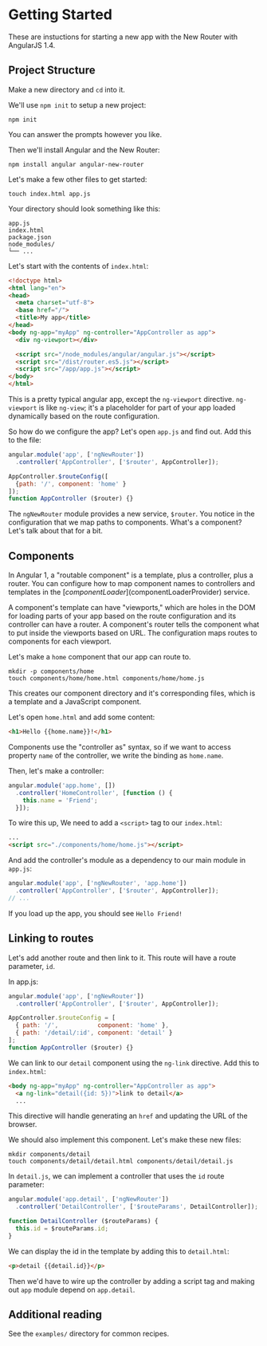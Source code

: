 # Getting Started

These are instuctions for starting a new app with the New Router with AngularJS 1.4.

## Project Structure

Make a new directory and `cd` into it.

We'll use `npm init` to setup a new project:

```
npm init
```

You can answer the prompts however you like.

Then we'll install Angular and the New Router:

```
npm install angular angular-new-router
```

Let's make a few other files to get started:

```
touch index.html app.js
```

Your directory should look something like this:

```
app.js
index.html
package.json
node_modules/
└── ...
```


Let's start with the contents of `index.html`:

```html
<!doctype html>
<html lang="en">
<head>
  <meta charset="utf-8">
  <base href="/">
  <title>My app</title>
</head>
<body ng-app="myApp" ng-controller="AppController as app">
  <div ng-viewport></div>

  <script src="/node_modules/angular/angular.js"></script>
  <script src="/dist/router.es5.js"></script>
  <script src="/app/app.js"></script>
</body>
</html>
```

This is a pretty typical angular app, except the `ng-viewport` directive.
`ng-viewport` is like `ng-view`; it's a placeholder for part of your app loaded
dynamically based on the route configuration.

So how do we configure the app? Let's open `app.js` and find out. Add this to the file:

```js
angular.module('app', ['ngNewRouter'])
  .controller('AppController', ['$router', AppController]);

AppController.$routeConfig([
  {path: '/', component: 'home' }
]);
function AppController ($router) {}
```

The `ngNewRouter` module provides a new service, `$router`. You notice in the configuration that
we map paths to components. What's a component? Let's talk about that for a bit.


## Components

In Angular 1, a "routable component" is a template, plus a controller, plus a router.
You can configure how to map component names to controllers and templates in the [$componentLoader]($componentLoaderProvider) service.

<!--
<aside class="implementation detail">
In Angular 2, the DI system understands how to... .

In Angular 1, we need this component system to hook up child routers.
</aside>
-->

A component's template can have "viewports," which are holes in the DOM for loading parts of your app based on the route configuration and its controller can have a router.
A component's router tells the component what to put inside the viewports based on URL.
The configuration maps routes to components for each viewport.

Let's make a `home` component that our app can route to.

```
mkdir -p components/home
touch components/home/home.html components/home/home.js
```

This creates our component directory and it's corresponding files, which is a template and a JavaScript component.

Let's open `home.html` and add some content:

```html
<h1>Hello {{home.name}}!</h1>
```

Components use the "controller as" syntax, so if we want to access property `name` of the controller, we write the binding as `home.name`.

Then, let's make a controller:

```js
angular.module('app.home', [])
  .controller('HomeController', [function () {
    this.name = 'Friend';
  }]);
```

To wire this up, We need to add a `<script>` tag to our `index.html`:

```html
...
<script src="./components/home/home.js"></script>
```

And add the controller's module as a dependency to our main module in `app.js`:

```js
angular.module('app', ['ngNewRouter', 'app.home'])
  .controller('AppController', ['$router', AppController]);
// ...
```

If you load up the app, you should see `Hello Friend!`


## Linking to routes

Let's add another route and then link to it. This route will have a route parameter, `id`.

In app.js:

```js
angular.module('app', ['ngNewRouter'])
  .controller('AppController', ['$router', AppController]);

AppController.$routeConfig = [
  { path: '/',           component: 'home' },
  { path: '/detail/:id', component: 'detail' }
];
function AppController ($router) {}
```

We can link to our `detail` component using the `ng-link` directive.
Add this to `index.html`:

```html
<body ng-app="myApp" ng-controller="AppController as app">
  <a ng-link="detail({id: 5})">link to detail</a>
  ...
```

This directive will handle generating an `href` and updating the URL of the browser.

We should also implement this component. Let's make these new files:

```
mkdir components/detail
touch components/detail/detail.html components/detail/detail.js
```

In `detail.js`, we can implement a controller that uses the `id` route parameter:

```js
angular.module('app.detail', ['ngNewRouter'])
  .controller('DetailController', ['$routeParams', DetailController]);

function DetailController ($routeParams) {
  this.id = $routeParams.id;
}
```

We can display the id in the template by adding this to `detail.html`:

```html
<p>detail {{detail.id}}</p>
```

Then we'd have to wire up the controller by adding a script tag and making out `app` module depend on `app.detail`.


## Additional reading

See the `examples/` directory for common recipes.
